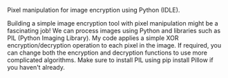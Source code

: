 
Pixel manipulation for image encryption using Python (IDLE).

Building a simple image encryption tool with pixel manipulation might be a fascinating job! We can process images using Python and libraries such as PIL (Python Imaging Library).
My code applies a simple XOR encryption/decryption operation to each pixel in the image. If required, you can change both the encryption and decryption functions to use more complicated algorithms. Make sure to install PIL using pip install Pillow if you haven't already.
